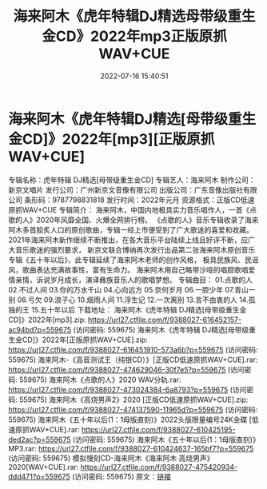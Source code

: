 ﻿---
title: 海来阿木《虎年特辑DJ精选母带级重生金CD》2022年mp3正版原抓WAV+CUE
date: 2022-07-16 15:40:51
categories: 交谊舞曲、电音DJ舞曲
tags: 舞曲
---
# 海来阿木《虎年特辑DJ精选[母带级重生金CD]》2022年[mp3][正版原抓WAV+CUE]

专辑名称：虎年特辑
DJ精选[母带级重生金CD]
专辑艺人：海来阿木
制作公司：新京文唱片
发行公司：广州新京文音像有限公司
出版公司：广东音像出版社有限公司
条形码：9787798831818
发行时间：2022年元月
资源格式：正版CD低速原抓WAV+CUE
专辑简介：
海来阿木，中国内地极具实力音乐唱作人，一首《点歌的人》2020年风靡全国、火爆全网排行榜。
《点歌的人》音乐专辑收录了海来阿木多首脍炙人口的原创歌曲，专辑一经上市便受到了广大歌迷的喜爱和收藏。
2021年海来阿木新作继续不断推出，在各大音乐平台陆续上线且好评不断，应广大音乐歌迷的强烈要求，
新京文联合博纳再次发行出品第二张海来阿木原创音乐专辑《五十年以后》，此专辑延续了海来阿木老师的创作风格，
极具民族风、民谣风，歌曲表达充满故事性，富有生命力。
海来阿木用自己略带沙哑的唱腔歌唱爱情亲情，诉说岁月成长，演译彝族音乐人的歌唱梦想。
专辑曲目：
01.点歌的人
02.不过人间
03.你的万水千山
04.心向远方
05.奈何岁月
06.一腔少年
07.青山一别
08.亏欠
09.浪子心
10.烟雨人间
11.浮生记
12.一次离别
13.言不由衷的人
14.孤独的王
15.五十年以后
下载地址：
海来阿木《虎年特辑 DJ精选[母带级重生金CD]》2022年[mp3].zip:
https://url27.ctfile.com/f/9388027-616452157-ac94bd?p=559675
(访问密码: 559675)
海来阿木《虎年特辑 DJ精选[母带级重生金CD]》2022年[正版原抓WAV+CUE].zip: https://url27.ctfile.com/f/9388027-616451910-573a6b?p=559675
(访问密码: 559675)
海来阿木-《高音测试王（纯银CD）》[正版CD低速原抓WAV+CUE].rar:
https://url27.ctfile.com/f/9388027-474629046-30f7e5?p=559675
(访问密码: 559675)
海来阿木《点歌的人》2020 WAV分轨.rar: https://url27.ctfile.com/f/9388027-473024384-6a8793?p=559675
(访问密码: 559675)
海来阿木《高烧男声2》2020 [正版CD低速原抓WAV+CUE].zip: https://url27.ctfile.com/f/9388027-474137590-11965d?p=559675
(访问密码: 559675)
海来阿木《五十年以后(1：1母版直刻)》2022头版限量编号24K金碟
[低速原抓WAV+CUE].rar: https://url27.ctfile.com/f/9388027-610425195-ded2ac?p=559675
(访问密码: 559675)
海来阿木《五十年以后(1：1母版直刻)》MP3.rar: https://url27.ctfile.com/f/9388027-610424637-165bf7?p=559675
(访问密码: 559675)
模拟慢刻CD-海来阿木《海来阿木·高烧男声》2020[WAV+CUE].rar: https://url27.ctfile.com/f/9388027-475420934-ddd471?p=559675
(访问密码: 559675)
原文：[链接](https://blog.sina.com.cn/s/blog_1647c7e7601030ye6.html)